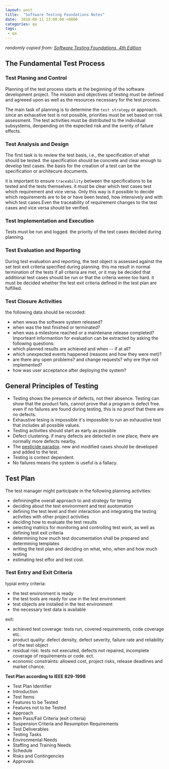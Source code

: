 ```yaml
---
layout: post
title:  "Software Testing Foundations Notes"
date:  2018-08-11 23:00:00 +0800
categories: qa
tags:
 - qa
---
```


*randomly copied from: [Software Testing Foundations, 4th Edition](https://www.amazon.com/Software-Testing-Foundations-4th-Certified/dp/1937538427)*

## The Fundamental Test Process

### Test Planing and Control
Planning of the test process starts at the beginning of the software development project.
The mission and objectives of testing must be defined and agreeed upon as well as the resources necessary for the test process.

The main task of planning is to determine the `test strategy` or approach. since an exhaustive test is not possible, 
priorities must be set based on risk assessment. The test activities must be distributed to the individual subsystems, 
denpending on the expected risk and the sverity of failure effects. 

### Test Analysis and Design
The first task is to review the test basis, i.e., the specification of what should be tested. the specification should be 
concrete and clear enough to develop test cases. the basis for the creation of a test can be the specification or architecure documents.

it is important to ensure `traceability` between the specifications to be tested and the tests themselves. 
it must be clear which test cases test which requirement and vice versa. Only this way is it possible to decide which requirements
are to be or have been tested, how intensively and with which test cases.Even the traceability of requirement changes to the test cases
and vice versa should be verified. 

### Test Implementation and Execution
Tests must be run and logged.
the priority of the test cases decided during planning. 

### Test Evaluation and Reporting
During test evaluation and reporting, the test object is assessed against the set test exit criteria specified during planning. 
this ma result in normal termination of the tests if all criteria are met, or it may be decided that additional test cases 
should be run or that the criteria weree too hard. 
it must be decided whether the test exit criteria defined in the test plan are fulfilled.

### Test Closure Activities
the following data should be recorded:
 - when wwas the software system released?
 - when was the test finished or terminated? 
 - when was a milestone reached or a maintenane release completed?
 Importeant informantion for evaluation can be extracted by asking the following questions:
  - which planned results are achieved and when -- if at all?
  - which unexpected events happened (reasons and how they were met)?
  - are there any open problems? and change requests? why ere thye not implemented? 
  - how was user acceptance after deploying the system?
  
  
## General Principles of Testing
 - Testing shows the presence of defects, not their absence. Testing can show that the product fails, cannot prove that a program is defect free.
  even if no failures are found during testing, this is no proof that there are no defects. 
 - Exhaustive tesing is impossible
   it's impossible to run an exhaustive test that includes all possible values.
 - Testing activities should start as early as possible
 - Defect clustering. if many defects are detected in one place, there are normally more defects nearby. 
 - The [pesticide paradox](https://sqa.stackexchange.com/questions/6440/what-is-meant-by-the-term-pesticide-paradox-in-testing-point-of-view). new and modified cases should be developed and added to the test. 
 - Testing is context dependent.
 - No failures means the system is useful is a fallacy.
 
 
 ## Test Plan
 The test manager might participate in the following planning activities:
  - defininingthe overall approach to and strategy for testing
  - deciding about the test environment and test auotomation
  - defining the test level and their interaction and integrating the testing activities with other project activities
  - deciding how to evaluate the test results
  - selecting matrics for monitoring and controlling test work, as well as defining test exit criteria
  - determining how much test documentation shall be prepared and determining templates
  - writing the test plan and deciding on what, who, when and how much testing
  - estimating test effor and test cost.
    
  ### Test Entry and Exit Criteria
  typial entry criteria:
   - the test environment is ready
   - the test tools are ready for use in the test environment
   - test objects are installed in the test environment
   - the necessary test data is available
   
  exit:
   - achieved test coverage: tests run, covered requirements, code coverage etc.
   - product quality: defect density, defect severity, failure rate and reliability of the test object
   - residual risk: tests not executed, defects not repaired, incomplete coverage of requirements or code. ect.
   - economic constraints: allowed cost, project risks, release deadlines and market chance. 
  
**Test Plan according to IEEE 829-1998**
- Test Plan Identifier
- Introduction
- Test Items
- Features to be Tested
- Features not to be Tested
- Approach
- Item Pass/Fail Criteria (exit criteria)
- Suspension Criteria and Resumption Requirements
- Test Deliverables
- Testing Tasks
- Environmental Needs
- Staffing and Training Needs
- Schedule
- Risks and Contingencies
- Approvals




 
